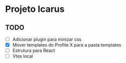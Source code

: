 # Projeto Icarus

## TODO

- [ ] Adicionar plugin para minizar css
- [x] Mover templates do Profite X para a pasta templates
- [ ] Estrutura para React
- [ ] Vtex local